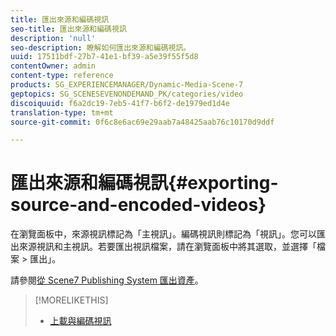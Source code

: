 ```yaml
---
title: 匯出來源和編碼視訊
seo-title: 匯出來源和編碼視訊
description: 'null'
seo-description: 瞭解如何匯出來源和編碼視訊。
uuid: 17511bdf-27b7-41e1-bf39-a5e39f55f5d8
contentOwner: admin
content-type: reference
products: SG_EXPERIENCEMANAGER/Dynamic-Media-Scene-7
geptopics: SG_SCENESEVENONDEMAND_PK/categories/video
discoiquuid: f6a2dc19-7eb5-41f7-b6f2-de1979ed1d4e
translation-type: tm+mt
source-git-commit: 0f6c8e6ac69e29aab7a48425aab76c10170d9ddf

---
```



# 匯出來源和編碼視訊{#exporting-source-and-encoded-videos}

在瀏覽面板中，來源視訊標記為「主視訊」。編碼視訊則標記為「視訊」。您可以匯出來源視訊和主視訊。若要匯出視訊檔案，請在瀏覽面板中將其選取，並選擇「檔案 > 匯出」。

請參閱[從 Scene7 Publishing System 匯出資產](exporting-assets-scene7-publishing-system.md#exporting_assets_from_scene7_publishing_system)。

>[!MORELIKETHIS]
>
>* [上載與編碼視訊](uploading-encoding-videos.md#uploading_and_encoding_videos)

